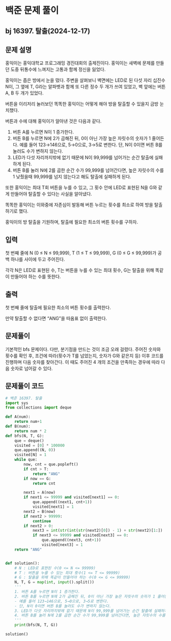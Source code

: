 # 백준 문제 풀이

## bj 16397. 탈출(2024-12-17)

## 문제 설명

홍익이는 홍익대학교 프로그래밍 경진대회의 출제진이다. 홍익이는 새벽에 문제를 만들던 도중 뒤통수에 느껴지는 고통과 함께 정신을 잃었다.

홍익이는 좁은 방에서 눈을 떴다. 주변을 살펴보니 벽면에는 LED로 된 다섯 자리 십진수 N이, 그 옆에 T, G라는 알파벳과 함께 또 다른 정수 두 개가 쓰여 있었고, 벽 앞에는 버튼 A, B 두 개가 있었다.

버튼을 이리저리 눌러보던 똑똑한 홍익이는 어떻게 해야 방을 탈출할 수 있을지 금방 눈치챘다.

버튼과 수에 대해 홍익이가 알아낸 것은 다음과 같다.

1. 버튼 A를 누르면 N이 1 증가한다.
2. 버튼 B를 누르면 N에 2가 곱해진 뒤, 0이 아닌 가장 높은 자릿수의 숫자가 1 줄어든다. 예를 들어 123→146으로, 5→0으로, 3→5로 변한다. 단, N이 0이면 버튼 B를 눌러도 수가 변하지 않는다.
3. LED가 다섯 자리까지밖에 없기 때문에 N이 99,999를 넘어가는 순간 탈출에 실패하게 된다.
4. 버튼 B를 눌러 N에 2를 곱한 순간 수가 99,999를 넘어간다면, 높은 자릿수의 수를 1 낮췄을때 99,999를 넘지 않는다고 해도 탈출에 실패하게 된다.

또한 홍익이는 최대 T회 버튼을 누를 수 있고, 그 횟수 안에 LED로 표현된 N을 G와 같게 만들어야 탈출할 수 있다는 사실을 알아냈다.

똑똑한 홍익이는 이와중에 자존심이 발동해 버튼 누르는 횟수를 최소로 하여 방을 탈출하기로 했다.

홍익이의 방 탈출을 기원하며, 탈출에 필요한 최소의 버튼 횟수를 구하자.

## 입력

첫 번째 줄에 N (0 ≤ N ≤ 99,999), T (1 ≤ T ≤ 99,999), G (0 ≤ G ≤ 99,999)가 공백 하나를 사이에 두고 주어진다.

각각 N은 LED로 표현된 수, T는 버튼을 누를 수 있는 최대 횟수, G는 탈출을 위해 똑같이 만들어야 하는 수를 뜻한다.

## 출력

첫 번째 줄에 탈출에 필요한 최소의 버튼 횟수를 출력한다.

만약 탈출할 수 없다면 “ANG”을 따옴표 없이 출력한다.

## 문제풀이

기본적인 bfs 문제이다. 다만, 분기점을 만드는 것이 조금 오래 걸렸다. 주어진 숫자와 횟수를 확인 후, 조건에 따라(횟수가 T를 넘었는지, 숫자가 G와 같은지 등) 이후 코드를 진행하며 다음 숫자를 찾아간다. 이 때도 주어진 4 개의 조건을 만족하는 경우에 따라 다음 숫자로 넘어갈 수 있다.

## 문제풀이 코드

```python
# 백준 16397. 탈출
import sys
from collections import deque

def A(num):
    return num+1
def B(num):
    return num * 2
def bfs(N, T, G):
    que = deque()
    visited = [0] * 100000
    que.append((N, 0))
    visited[N] = 1
    while que:
        now, cnt = que.popleft()
        if cnt > T:
            return "ANG"
        if now == G:
            return cnt

        next1 = A(now)
        if next1 <= 99999 and visited[next1] == 0:
            que.append((next1, cnt+1))
            visited[next1] = 1
        next2 = B(now)
        if next2 > 99999:
            continue
        if next2 > 0:
            next3 = int(str(int(str(next2)[0]) - 1) + str(next2)[1:])
            if next3 <= 99999 and visited[next3] == 0:
                que.append((next3, cnt+1))
                visited[next3] = 1
    return "ANG"


def solution():
    # N : LED로 표현된 수(0 <= N <= 99999)
    # T : 버튼을 누를 수 있는 최대 횟수(1 <= T <= 99999)
    # G : 탈출을 위해 똑같이 만들어야 하는 수(0 <= G <= 99999)
    N, T, G = map(int, input().split())
    '''
    1. 버튼 A를 누르면 N이 1 증가한다.
    2. 버튼 B를 누르면 N에 2가 곱해진 뒤, 0이 아닌 가장 높은 자릿수의 숫자가 1 줄어든다.
    - 예를 들어 123→146으로, 5→0으로, 3→5로 변한다.
    - 단, N이 0이면 버튼 B를 눌러도 수가 변하지 않는다.
    3. LED가 다섯 자리까지밖에 없기 때문에 N이 99,999를 넘어가는 순간 탈출에 실패하게 된다.
    4. 버튼 B를 눌러 N에 2를 곱한 순간 수가 99,999를 넘어간다면, 높은 자릿수의 수를 1 낮췄을때 99,999를 넘지 않는다고 해도 탈출에 실패하게 된다.
    '''
    print(bfs(N, T, G))

solution()
```
